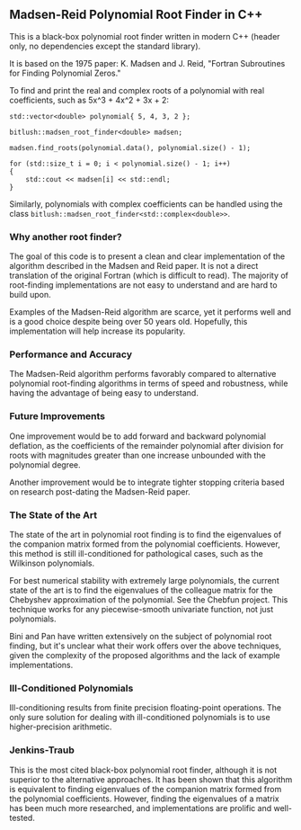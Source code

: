 ## Madsen-Reid Polynomial Root Finder in C++

This is a black-box polynomial root finder written in modern C++ (header only, no dependencies except the standard library).

It is based on the 1975 paper: K. Madsen and J. Reid, "Fortran Subroutines for Finding Polynomial Zeros."

To find and print the real and complex roots of a polynomial with real coefficients, such as 5x^3 + 4x^2 + 3x + 2:

```
std::vector<double> polynomial{ 5, 4, 3, 2 };

bitlush::madsen_root_finder<double> madsen;

madsen.find_roots(polynomial.data(), polynomial.size() - 1);

for (std::size_t i = 0; i < polynomial.size() - 1; i++)
{
	std::cout << madsen[i] << std::endl;
}
```

Similarly, polynomials with complex coefficients can be handled using the class `bitlush::madsen_root_finder<std::complex<double>>`.

### Why another root finder?
The goal of this code is to present a clean and clear implementation of the algorithm described in the Madsen and Reid paper. It is not a direct translation of the original Fortran (which is difficult to read). The majority of root-finding implementations are not easy to understand and are hard to build upon.

Examples of the Madsen-Reid algorithm are scarce, yet it performs well and is a good choice despite being over 50 years old. Hopefully, this implementation will help increase its popularity.

### Performance and Accuracy
The Madsen-Reid algorithm performs favorably compared to alternative polynomial root-finding algorithms in terms of speed and robustness, while having the advantage of being easy to understand.

### Future Improvements
One improvement would be to add forward and backward polynomial deflation, as the coefficients of the remainder polynomial after division for roots with magnitudes greater than one increase unbounded with the polynomial degree.

Another improvement would be to integrate tighter stopping criteria based on research post-dating the Madsen-Reid paper.

### The State of the Art
The state of the art in polynomial root finding is to find the eigenvalues of the companion matrix formed from the polynomial coefficients. However, this method is still ill-conditioned for pathological cases, such as the Wilkinson polynomials.

For best numerical stability with extremely large polynomials, the current state of the art is to find the eigenvalues of the colleague matrix for the Chebyshev approximation of the polynomial. See the Chebfun project. This technique works for any piecewise-smooth univariate function, not just polynomials.

Bini and Pan have written extensively on the subject of polynomial root finding, but it's unclear what their work offers over the above techniques, given the complexity of the proposed algorithms and the lack of example implementations.

### Ill-Conditioned Polynomials
Ill-conditioning results from finite precision floating-point operations. The only sure solution for dealing with ill-conditioned polynomials is to use higher-precision arithmetic.

### Jenkins-Traub
This is the most cited black-box polynomial root finder, although it is not superior to the alternative approaches. It has been shown that this algorithm is equivalent to finding eigenvalues of the companion matrix formed from the polynomial coefficients. However, finding the eigenvalues of a matrix has been much more researched, and implementations are prolific and well-tested.